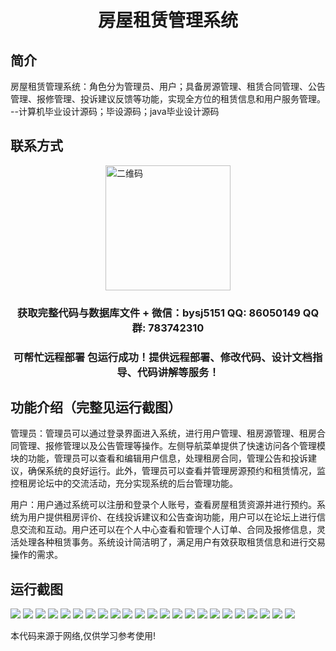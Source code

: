 <p><h1 align="center">房屋租赁管理系统</h1></p>

## 简介
房屋租赁管理系统：角色分为管理员、用户；具备房源管理、租赁合同管理、公告管理、报修管理、投诉建议反馈等功能，实现全方位的租赁信息和用户服务管理。    --计算机毕业设计源码；毕设源码；java毕业设计源码


## 联系方式
<img src="https://bs-1329754181.cos.ap-shanghai.myqcloud.com/wx.jpg" alt="二维码" style="display: block; margin: 0 auto;" width="200px">
<p><h3 align="center">获取完整代码与数据库文件 + 微信：bysj5151 QQ: 86050149 QQ群: 783742310</h3></p>
<p><h3 align="center">可帮忙远程部署 包运行成功！提供远程部署、修改代码、设计文档指导、代码讲解等服务！</h3></p>

## 功能介绍（完整见运行截图）
管理员：管理员可以通过登录界面进入系统，进行用户管理、租房源管理、租房合同管理、报修管理以及公告管理等操作。左侧导航菜单提供了快速访问各个管理模块的功能，管理员可以查看和编辑用户信息，处理租房合同，管理公告和投诉建议，确保系统的良好运行。此外，管理员可以查看并管理房源预约和租赁情况，监控租房论坛中的交流活动，充分实现系统的后台管理功能。

用户：用户通过系统可以注册和登录个人账号，查看房屋租赁资源并进行预约。系统为用户提供租房评价、在线投诉建议和公告查询功能，用户可以在论坛上进行信息交流和互动。用户还可以在个人中心查看和管理个人订单、合同及报修信息，灵活处理各种租赁事务。系统设计简洁明了，满足用户有效获取租赁信息和进行交易操作的需求。


## 运行截图
![](https://bs-1329754181.cos.ap-shanghai.myqcloud.com/spring/HousingRentalManagementSystem/img/001.jpg)
![](https://bs-1329754181.cos.ap-shanghai.myqcloud.com/spring/HousingRentalManagementSystem/img/002.jpg)
![](https://bs-1329754181.cos.ap-shanghai.myqcloud.com/spring/HousingRentalManagementSystem/img/003.jpg)
![](https://bs-1329754181.cos.ap-shanghai.myqcloud.com/spring/HousingRentalManagementSystem/img/004.jpg)
![](https://bs-1329754181.cos.ap-shanghai.myqcloud.com/spring/HousingRentalManagementSystem/img/005.jpg)
![](https://bs-1329754181.cos.ap-shanghai.myqcloud.com/spring/HousingRentalManagementSystem/img/006.jpg)
![](https://bs-1329754181.cos.ap-shanghai.myqcloud.com/spring/HousingRentalManagementSystem/img/007.jpg)
![](https://bs-1329754181.cos.ap-shanghai.myqcloud.com/spring/HousingRentalManagementSystem/img/008.jpg)
![](https://bs-1329754181.cos.ap-shanghai.myqcloud.com/spring/HousingRentalManagementSystem/img/009.jpg)
![](https://bs-1329754181.cos.ap-shanghai.myqcloud.com/spring/HousingRentalManagementSystem/img/010.jpg)
![](https://bs-1329754181.cos.ap-shanghai.myqcloud.com/spring/HousingRentalManagementSystem/img/011.jpg)
![](https://bs-1329754181.cos.ap-shanghai.myqcloud.com/spring/HousingRentalManagementSystem/img/012.jpg)
![](https://bs-1329754181.cos.ap-shanghai.myqcloud.com/spring/HousingRentalManagementSystem/img/013.jpg)
![](https://bs-1329754181.cos.ap-shanghai.myqcloud.com/spring/HousingRentalManagementSystem/img/014.jpg)
![](https://bs-1329754181.cos.ap-shanghai.myqcloud.com/spring/HousingRentalManagementSystem/img/015.jpg)
![](https://bs-1329754181.cos.ap-shanghai.myqcloud.com/spring/HousingRentalManagementSystem/img/016.jpg)
![](https://bs-1329754181.cos.ap-shanghai.myqcloud.com/spring/HousingRentalManagementSystem/img/017.jpg)
![](https://bs-1329754181.cos.ap-shanghai.myqcloud.com/spring/HousingRentalManagementSystem/img/018.jpg)
![](https://bs-1329754181.cos.ap-shanghai.myqcloud.com/spring/HousingRentalManagementSystem/img/019.jpg)
![](https://bs-1329754181.cos.ap-shanghai.myqcloud.com/spring/HousingRentalManagementSystem/img/020.jpg)
![](https://bs-1329754181.cos.ap-shanghai.myqcloud.com/spring/HousingRentalManagementSystem/img/021.jpg)
![](https://bs-1329754181.cos.ap-shanghai.myqcloud.com/spring/HousingRentalManagementSystem/img/022.jpg)
![](https://bs-1329754181.cos.ap-shanghai.myqcloud.com/spring/HousingRentalManagementSystem/img/023.jpg)

<p>本代码来源于网络,仅供学习参考使用!</p>
